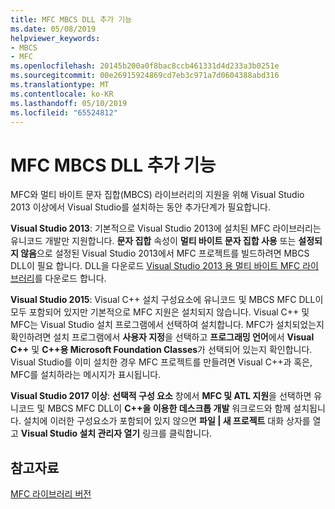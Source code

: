 ```yaml
---
title: MFC MBCS DLL 추가 기능
ms.date: 05/08/2019
helpviewer_keywords:
- MBCS
- MFC
ms.openlocfilehash: 20145b200a0f8bac8ccb461331d4d233a3b0251e
ms.sourcegitcommit: 00e26915924869cd7eb3c971a7d0604388abd316
ms.translationtype: MT
ms.contentlocale: ko-KR
ms.lasthandoff: 05/10/2019
ms.locfileid: "65524812"
---
```

# <a name="mfc-mbcs-dll-add-on"></a>MFC MBCS DLL 추가 기능

MFC와 멀티 바이트 문자 집합(MBCS) 라이브러리의 지원을 위해 Visual Studio 2013 이상에서 Visual Studio를 설치하는 동안 추가단계가 필요합니다.

**Visual Studio 2013**: 기본적으로 Visual Studio 2013에 설치된 MFC 라이브러리는 유니코드 개발만 지원합니다. **문자 집합** 속성이 **멀티 바이트 문자 집합 사용** 또는 **설정되지 않음**으로 설정된 Visual Studio 2013에서 MFC 프로젝트를 빌드하려면 MBCS DLL이 필요 합니다. DLL을 다운로드 [Visual Studio 2013 용 멀티 바이트 MFC 라이브러리](https://www.microsoft.com/download/details.aspx?id=40770)를 다운로드 합니다.

**Visual Studio 2015**: Visual C++ 설치 구성요소에 유니코드 및 MBCS MFC DLL이 모두 포함되어 있지만 기본적으로 MFC 지원은 설치되지 않습니다. Visual C++ 및 MFC는 Visual Studio 설치 프로그램에서 선택하여 설치합니다. MFC가 설치되었는지 확인하려면 설치 프로그램에서 **사용자 지정**을 선택하고 **프로그래밍 언어**에서 **Visual C++** 및 **C++용 Microsoft Foundation Classes**가 선택되어 있는지 확인합니다. Visual Studio를 이미 설치한 경우 MFC 프로젝트를 만들려면 Visual C++과 혹은, MFC를 설치하라는 메시지가 표시됩니다.

**Visual Studio 2017 이상**: **선택적 구성 요소** 창에서  **MFC 및 ATL 지원**을 선택하면 유니코드 및 MBCS MFC DLL이 **C++을 이용한 데스크톱 개발** 워크로드와 함께 설치됩니다. 설치에 이러한 구성요소가 포함되어 있지 않으면 **파일 | 새 프로젝트** 대화 상자를 열고 **Visual Studio 설치 관리자 열기** 링크를 클릭합니다.

## <a name="see-also"></a>참고자료

[MFC 라이브러리 버전](../mfc/mfc-library-versions.md)
